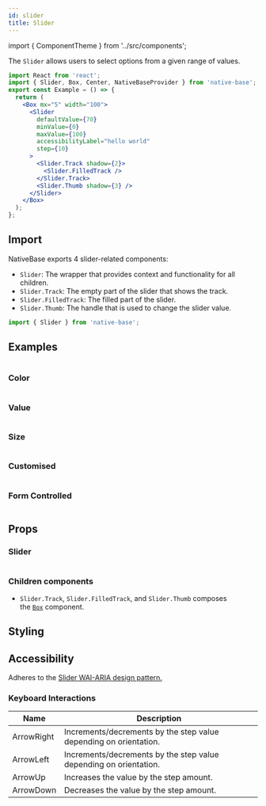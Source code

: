 ```yaml
---
id: slider
title: Slider
---
```


import { ComponentTheme } from '../src/components';

The `Slider` allows users to select options from a given range of values.

```jsx isShowcase
import React from 'react';
import { Slider, Box, Center, NativeBaseProvider } from 'native-base';
export const Example = () => {
  return (
    <Box mx="5" width="100">
      <Slider
        defaultValue={70}
        minValue={0}
        maxValue={100}
        accessibilityLabel="hello world"
        step={10}
      >
        <Slider.Track shadow={2}>
          <Slider.FilledTrack />
        </Slider.Track>
        <Slider.Thumb shadow={3} />
      </Slider>
    </Box>
  );
};
```

## Import

NativeBase exports 4 slider-related components:

- `Slider`: The wrapper that provides context and functionality for all children.
- `Slider.Track`: The empty part of the slider that shows the track.
- `Slider.FilledTrack`: The filled part of the slider.
- `Slider.Thumb`: The handle that is used to change the slider value.

```jsx
import { Slider } from 'native-base';
```

## Examples

```ComponentSnackPlayer path=components,primitives,Slider,usage.tsx

```

### Color

```ComponentSnackPlayer path=components,primitives,Slider,color.tsx

```

### Value

```ComponentSnackPlayer path=components,primitives,Slider,Value.tsx

```

### Size

```ComponentSnackPlayer path=components,primitives,Slider,Size.tsx

```

### Customised

```ComponentSnackPlayer path=components,primitives,Slider,Customized.tsx

```

### Form Controlled

```ComponentSnackPlayer path=components,primitives,Slider,FormControlled.tsx

```

## Props

### Slider

```ComponentPropTable path=primitives,Slider,Slider.tsx

```

### Children components

- `Slider.Track`, `Slider.FilledTrack`, and `Slider.Thumb` composes the [`Box`](box.md) component.

## Styling

<ComponentTheme name="Slider" fileName="slider" />

## Accessibility

Adheres to the [Slider WAI-ARIA design pattern.](https://www.w3.org/TR/wai-aria-practices-1.2/#slidertwothumb)

### Keyboard Interactions

| Name       | Description                                                       |
| ---------- | ----------------------------------------------------------------- |
| ArrowRight | Increments/decrements by the step value depending on orientation. |
| ArrowLeft  | Increments/decrements by the step value depending on orientation. |
| ArrowUp    | Increases the value by the step amount.                           |
| ArrowDown  | Decreases the value by the step amount.                           |
